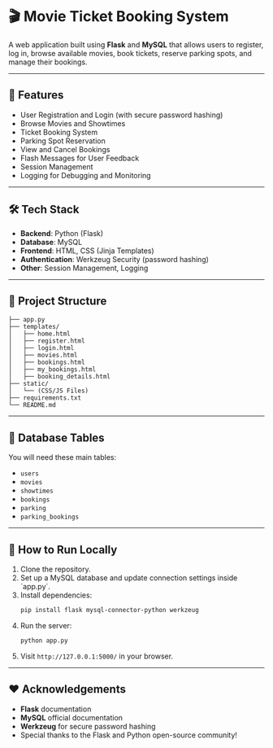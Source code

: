# 🎬 Movie Ticket Booking System

A web application built using **Flask** and **MySQL** that allows users to register, log in, browse available movies, book tickets, reserve parking spots, and manage their bookings.

---

## 🚀 Features
- User Registration and Login (with secure password hashing)
- Browse Movies and Showtimes
- Ticket Booking System
- Parking Spot Reservation
- View and Cancel Bookings
- Flash Messages for User Feedback
- Session Management
- Logging for Debugging and Monitoring

---

## 🛠 Tech Stack
- **Backend**: Python (Flask)
- **Database**: MySQL
- **Frontend**: HTML, CSS (Jinja Templates)
- **Authentication**: Werkzeug Security (password hashing)
- **Other**: Session Management, Logging

---

## 📂 Project Structure
```
├── app.py
├── templates/
│   ├── home.html
│   ├── register.html
│   ├── login.html
│   ├── movies.html
│   ├── bookings.html
│   ├── my_bookings.html
│   ├── booking_details.html
├── static/
│   └── (CSS/JS Files)
├── requirements.txt
└── README.md
```

---

## 🧠 Database Tables
You will need these main tables:

- `users`
- `movies`
- `showtimes`
- `bookings`
- `parking`
- `parking_bookings`

---

## 🏁 How to Run Locally
1. Clone the repository.
2. Set up a MySQL database and update connection settings inside \`app.py\`.
3. Install dependencies:
    ```bash
    pip install flask mysql-connector-python werkzeug
    ```
4. Run the server:
    ```bash
    python app.py
    ```
5. Visit `http://127.0.0.1:5000/` in your browser.

---

## ❤️ Acknowledgements
- **Flask** documentation
- **MySQL** official documentation
- **Werkzeug** for secure password hashing
- Special thanks to the Flask and Python open-source community!

